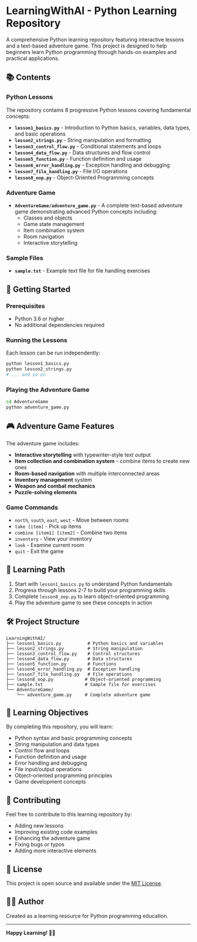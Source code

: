 # LearningWithAI - Python Learning Repository

A comprehensive Python learning repository featuring interactive lessons and a text-based adventure game. This project is designed to help beginners learn Python programming through hands-on examples and practical applications.

## 📚 Contents

### Python Lessons
The repository contains 8 progressive Python lessons covering fundamental concepts:

- **`lesson1_basics.py`** - Introduction to Python basics, variables, data types, and basic operations
- **`lesson2_strings.py`** - String manipulation and formatting
- **`lesson3_control_flow.py`** - Conditional statements and loops
- **`lesson4_data_flow.py`** - Data structures and flow control
- **`lesson5_function.py`** - Function definition and usage
- **`lesson6_error_handling.py`** - Exception handling and debugging
- **`lesson7_file_handling.py`** - File I/O operations
- **`lesson8_oop.py`** - Object-Oriented Programming concepts

### Adventure Game
- **`AdventureGame/adventure_game.py`** - A complete text-based adventure game demonstrating advanced Python concepts including:
  - Classes and objects
  - Game state management
  - Item combination system
  - Room navigation
  - Interactive storytelling

### Sample Files
- **`sample.txt`** - Example text file for file handling exercises

## 🚀 Getting Started

### Prerequisites
- Python 3.6 or higher
- No additional dependencies required

### Running the Lessons
Each lesson can be run independently:

```bash
python lesson1_basics.py
python lesson2_strings.py
# ... and so on
```

### Playing the Adventure Game
```bash
cd AdventureGame
python adventure_game.py
```

## 🎮 Adventure Game Features

The adventure game includes:
- **Interactive storytelling** with typewriter-style text output
- **Item collection and combination system** - combine items to create new ones
- **Room-based navigation** with multiple interconnected areas
- **Inventory management** system
- **Weapon and combat mechanics**
- **Puzzle-solving elements**

### Game Commands
- `north`, `south`, `east`, `west` - Move between rooms
- `take [item]` - Pick up items
- `combine [item1] [item2]` - Combine two items
- `inventory` - View your inventory
- `look` - Examine current room
- `quit` - Exit the game

## 📖 Learning Path

1. Start with `lesson1_basics.py` to understand Python fundamentals
2. Progress through lessons 2-7 to build your programming skills
3. Complete `lesson8_oop.py` to learn object-oriented programming
4. Play the adventure game to see these concepts in action

## 🛠️ Project Structure

```
LearningWithAI/
├── lesson1_basics.py          # Python basics and variables
├── lesson2_strings.py         # String manipulation
├── lesson3_control_flow.py    # Control structures
├── lesson4_data_flow.py       # Data structures
├── lesson5_function.py        # Functions
├── lesson6_error_handling.py  # Exception handling
├── lesson7_file_handling.py   # File operations
├── lesson8_oop.py            # Object-oriented programming
├── sample.txt                # Sample file for exercises
└── AdventureGame/
    └── adventure_game.py     # Complete adventure game
```

## 🎯 Learning Objectives

By completing this repository, you will learn:
- Python syntax and basic programming concepts
- String manipulation and data types
- Control flow and loops
- Function definition and usage
- Error handling and debugging
- File input/output operations
- Object-oriented programming principles
- Game development concepts

## 🤝 Contributing

Feel free to contribute to this learning repository by:
- Adding new lessons
- Improving existing code examples
- Enhancing the adventure game
- Fixing bugs or typos
- Adding more interactive elements

## 📝 License

This project is open source and available under the [MIT License](LICENSE).

## 👨‍💻 Author

Created as a learning resource for Python programming education.

---

**Happy Learning! 🐍✨** 